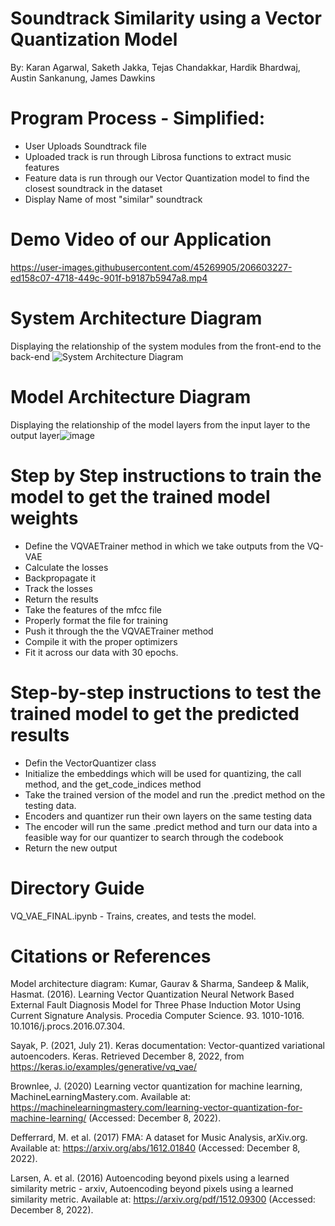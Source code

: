 
# Soundtrack Similarity using a Vector Quantization Model
By: Karan Agarwal, Saketh Jakka, Tejas Chandakkar, Hardik Bhardwaj, Austin Sankanung, James Dawkins

# Program Process - Simplified:
  - User Uploads Soundtrack file
  - Uploaded track is run through Librosa functions to extract music features
  - Feature data is run through our Vector Quantization model to find the closest soundtrack in the dataset
  - Display Name of most "similar" soundtrack

# Demo Video of our Application
https://user-images.githubusercontent.com/45269905/206603227-ed158c07-4718-449c-901f-b9187b5947a8.mp4

# System Architecture Diagram
  Displaying the relationship of the system modules from the front-end to the back-end
  ![System Architecture Diagram](https://user-images.githubusercontent.com/113549755/206785473-2c493913-6017-450b-86d0-4d4127c0d50f.png)
  
  
# Model Architecture Diagram
  Displaying the relationship of the model layers from the input layer to the output layer![image](https://user-images.githubusercontent.com/97644172/206308928-1f2f2084-8f80-4801-aae5-bd29debd005b.png)

  
  
  
# Step by Step instructions to train the model to get the trained model weights
- Define the VQVAETrainer method in which we take outputs from the VQ-VAE
- Calculate the losses 
- Backpropagate it
- Track the losses
- Return the results 
- Take the features of the mfcc file
- Properly format the file for training
- Push it through the the VQVAETrainer method
- Compile it with the proper optimizers
- Fit it across our data with 30 epochs. 

# Step-by-step instructions to test the trained model to get the predicted results
- Defin the VectorQuantizer class 
- Initialize the embeddings which will be used for quantizing, the call method, and the get_code_indices method 
- Take the trained version of the model and run the .predict method on the testing data. 
- Encoders and quantizer run their own layers on the same testing data 
- The encoder will run the same .predict method and turn our data into a feasible way for our quantizer to search through the codebook
- Return the new output
  
# Directory Guide
VQ_VAE_FINAL.ipynb - Trains, creates, and tests the model.

# Citations or References
  Model architecture diagram: Kumar, Gaurav & Sharma, Sandeep & Malik, Hasmat. (2016). Learning Vector Quantization Neural Network Based External Fault Diagnosis Model for Three Phase Induction Motor Using Current Signature Analysis. Procedia Computer Science. 93. 1010-1016. 10.1016/j.procs.2016.07.304. 
  
 Sayak, P. (2021, July 21). Keras documentation: Vector-quantized variational autoencoders. Keras. Retrieved December 8, 2022, from https://keras.io/examples/generative/vq_vae/  
 
Brownlee, J. (2020) Learning vector quantization for machine learning, MachineLearningMastery.com. Available at: https://machinelearningmastery.com/learning-vector-quantization-for-machine-learning/ (Accessed: December 8, 2022). 


Defferrard, M. et al. (2017) FMA: A dataset for Music Analysis, arXiv.org. Available at: https://arxiv.org/abs/1612.01840 (Accessed: December 8, 2022). 


Larsen, A. et al. (2016) Autoencoding beyond pixels using a learned similarity metric - arxiv, Autoencoding beyond pixels using a learned similarity metric. Available at: https://arxiv.org/pdf/1512.09300 (Accessed: December 8, 2022). 

 








  



